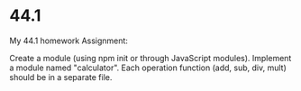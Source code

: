 # 44.1

My 44.1 homework
Assignment:

Create a module (using npm init or through JavaScript modules).
Implement a module named "calculator".
Each operation function (add, sub, div, mult) should be in a separate file.
